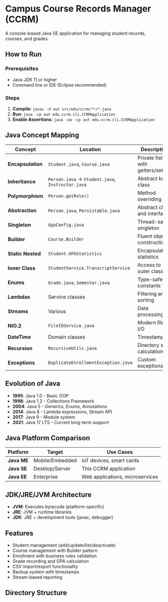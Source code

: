 # Campus Course Records Manager (CCRM)

A console-based Java SE application for managing student records, courses, and grades.

## How to Run

### Prerequisites
- Java JDK 11 or higher
- Command line or IDE (Eclipse recommended)

### Steps
1. **Compile**: `javac -d out src/edu/ccrm/**/*.java`
2. **Run**: `java -cp out edu.ccrm.cli.CCRMApplication`
3. **Enable Assertions**: `java -ea -cp out edu.ccrm.cli.CCRMApplication`

## Java Concept Mapping

| Concept | Location | Description |
|---------|----------|-------------|
| **Encapsulation** | `Student.java`, `Course.java` | Private fields with getters/setters |
| **Inheritance** | `Person.java` → `Student.java`, `Instructor.java` | Abstract base class |
| **Polymorphism** | `Person.getRole()` | Method overriding |
| **Abstraction** | `Person.java`, `Persistable.java` | Abstract class and interface |
| **Singleton** | `AppConfig.java` | Thread-safe singleton |
| **Builder** | `Course.Builder` | Fluent object construction |
| **Static Nested** | `Student.GPAStatistics` | Encapsulated statistics |
| **Inner Class** | `StudentService.TranscriptService` | Access to outer class |
| **Enums** | `Grade.java`, `Semester.java` | Type-safe constants |
| **Lambdas** | Service classes | Filtering and sorting |
| **Streams** | Various | Data processing |
| **NIO.2** | `FileIOService.java` | Modern file I/O |
| **DateTime** | Domain classes | Timestamps |
| **Recursion** | `RecursiveUtils.java` | Directory size calculation |
| **Exceptions** | `DuplicateEnrollmentException.java` | Custom exceptions |

## Evolution of Java

- **1995**: Java 1.0 - Basic OOP
- **1998**: Java 1.2 - Collections Framework
- **2004**: Java 5 - Generics, Enums, Annotations
- **2014**: Java 8 - Lambda expressions, Stream API
- **2017**: Java 9 - Module system
- **2021**: Java 17 LTS - Current long-term support

## Java Platform Comparison

| Platform | Target | Use Cases |
|----------|--------|-----------|
| **Java ME** | Mobile/Embedded | IoT devices, smart cards |
| **Java SE** | Desktop/Server | This CCRM application |
| **Java EE** | Enterprise | Web applications, microservices |

## JDK/JRE/JVM Architecture

- **JVM**: Executes bytecode (platform-specific)
- **JRE**: JVM + runtime libraries
- **JDK**: JRE + development tools (javac, debugger)

## Features

- Student management (add/update/list/deactivate)
- Course management with Builder pattern
- Enrollment with business rules validation
- Grade recording and GPA calculation
- CSV import/export functionality
- Backup system with timestamps
- Stream-based reporting

## Directory Structure

